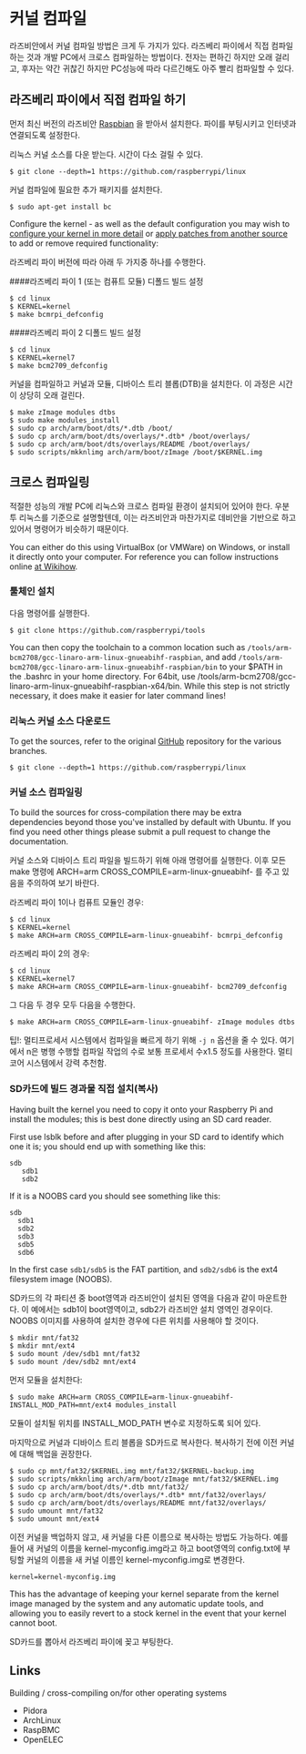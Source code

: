 # 커널 컴파일

라즈비안에서 커널 컴파일 방법은 크게 두 가지가 있다. 라즈베리 파이에서 직접 컴파일 하는 것과 개발 PC에서 크로스 컴파일하는 방법이다. 전자는 편하긴 하지만 오래 걸리고, 후자는 약간 귀찮긴 하지만 PC성능에 따라 다르긴해도 아주 빨리 컴파일할 수 있다.

## 라즈베리 파이에서 직접 컴파일 하기

먼저 최신 버전의 라즈비안 [Raspbian](http://www.raspberrypi.org/downloads) 을 받아서 설치한다. 파이를 부팅시키고 인터넷과 연결되도록 설정한다.

리눅스 커널 소스를 다운 받는다. 시간이 다소 걸릴 수 있다.

```
$ git clone --depth=1 https://github.com/raspberrypi/linux
```

커널 컴파일에 필요한 추가 패키지를 설치한다.

```
$ sudo apt-get install bc
```

Configure the kernel - as well as the default configuration you may wish to [configure your kernel in more detail](configuring.md) or [apply patches from another source](patching.md) to add or remove required functionality:

라즈베리 파이 버전에 따라 아래 두 가지중 하나를 수행한다.

####라즈베리 파이 1 (또는 컴퓨트 모듈) 디폴드 빌드 설정

```
$ cd linux
$ KERNEL=kernel
$ make bcmrpi_defconfig
```

####라즈베리 파이 2 디폴드 빌드 설정
```
$ cd linux
$ KERNEL=kernel7
$ make bcm2709_defconfig
```

커널을 컴파일하고 커널과 모듈, 디바이스 트리 블롭(DTB)을 설치한다. 이 과정은 시간이 상당히 오래 걸린다. 

```
$ make zImage modules dtbs
$ sudo make modules_install
$ sudo cp arch/arm/boot/dts/*.dtb /boot/
$ sudo cp arch/arm/boot/dts/overlays/*.dtb* /boot/overlays/
$ sudo cp arch/arm/boot/dts/overlays/README /boot/overlays/
$ sudo scripts/mkknlimg arch/arm/boot/zImage /boot/$KERNEL.img
```

## 크로스 컴파일링

적절한 성능의 개발 PC에 리눅스와 크로스 컴파일 환경이 설치되어 있어야 한다. 우분투 리눅스를 기준으로 설명할텐데, 이는 라즈비안과 마찬가지로 데비안을 기반으로 하고 있어서 명령어가 비슷하기 때문이다.

You can either do this using VirtualBox (or VMWare) on Windows, or install it directly onto your computer. For reference you can follow instructions online [at Wikihow](http://www.wikihow.com/Install-Ubuntu-on-VirtualBox).

### 툴체인 설치

다음 명령어를 실행한다.

```
$ git clone https://github.com/raspberrypi/tools
```

You can then copy the toolchain to a common location such as `/tools/arm-bcm2708/gcc-linaro-arm-linux-gnueabihf-raspbian`, and add `/tools/arm-bcm2708/gcc-linaro-arm-linux-gnueabihf-raspbian/bin` to your $PATH in the .bashrc in your home directory.
For 64bit, use /tools/arm-bcm2708/gcc-linaro-arm-linux-gnueabihf-raspbian-x64/bin.
While this step is not strictly necessary, it does make it easier for later command lines!

### 리눅스 커널 소스 다운로드

To get the sources, refer to the original [GitHub](https://github.com/raspberrypi/linux) repository for the various branches.
```
$ git clone --depth=1 https://github.com/raspberrypi/linux
```

### 커널 소스 컴파일링

To build the sources for cross-compilation there may be extra dependencies beyond those you've installed by default with Ubuntu. If you find you need other things please submit a pull request to change the documentation.

커널 소스와 디바이스 트리 파일을 빌드하기 위해 아래 명령어를 실행한다. 이후 모든 make 명령에 ARCH=arm CROSS_COMPILE=arm-linux-gnueabihf- 를 주고 있음을 주의하여 보기 바란다.

라즈베리 파이 1이나 컴퓨트 모듈인 경우:
```
$ cd linux
$ KERNEL=kernel
$ make ARCH=arm CROSS_COMPILE=arm-linux-gnueabihf- bcmrpi_defconfig
```
라즈베리 파이 2의 경우:
```
$ cd linux
$ KERNEL=kernel7
$ make ARCH=arm CROSS_COMPILE=arm-linux-gnueabihf- bcm2709_defconfig
```
그 다음 두 경우 모두 다음을 수행한다.
```
$ make ARCH=arm CROSS_COMPILE=arm-linux-gnueabihf- zImage modules dtbs
```

팁!: 멀티프로세서 시스템에서 컴파일을 빠르게 하기 위해 ```-j n``` 옵션을 줄 수 있다. 여기에서 n은 병행 수행할 컴파일 작업의 수로 보통 프로세서 수x1.5 정도를 사용한다. 멀티코어 시스템에서 강력 추천함.

### SD카드에 빌드 경과물 직접 설치(복사)

Having built the kernel you need to copy it onto your Raspberry Pi and install the modules; this is best done directly using an SD card reader.

First use lsblk before and after plugging in your SD card to identify which one it is; you should end up with something like this:

```
sdb
   sdb1
   sdb2
```

If it is a NOOBS card you should see something like this:

```
sdb
  sdb1
  sdb2
  sdb3
  sdb5
  sdb6
```

In the first case `sdb1/sdb5` is the FAT partition, and `sdb2/sdb6` is the ext4 filesystem image (NOOBS).

SD카드의 각 파티션 중 boot영역과 라즈비안이 설치된 영역을 다음과 같이 마운트한다. 이 예에서는 sdb1이 boot영역이고, sdb2가 라즈비안 설치 영역인 경우이다. NOOBS 이미지를 사용하여 설치한 경우에 다른 위치를 사용해야 할 것이다.

```
$ mkdir mnt/fat32
$ mkdir mnt/ext4
$ sudo mount /dev/sdb1 mnt/fat32
$ sudo mount /dev/sdb2 mnt/ext4
```

먼저 모듈을 설치한다:

```
$ sudo make ARCH=arm CROSS_COMPILE=arm-linux-gnueabihf- INSTALL_MOD_PATH=mnt/ext4 modules_install
```
모듈이 설치될 위치를 INSTALL_MOD_PATH 변수로 지정하도록 되어 있다.

마지막으로 커널과 디바이스 트리 블롭을 SD카드로 복사한다. 복사하기 전에 이전 커널에 대해 백업을 권장한다.

```
$ sudo cp mnt/fat32/$KERNEL.img mnt/fat32/$KERNEL-backup.img
$ sudo scripts/mkknlimg arch/arm/boot/zImage mnt/fat32/$KERNEL.img
$ sudo cp arch/arm/boot/dts/*.dtb mnt/fat32/
$ sudo cp arch/arm/boot/dts/overlays/*.dtb* mnt/fat32/overlays/
$ sudo cp arch/arm/boot/dts/overlays/README mnt/fat32/overlays/
$ sudo umount mnt/fat32
$ sudo umount mnt/ext4
```

이전 커널을 백업하지 않고, 새 커널을 다른 이름으로 복사하는 방법도 가능하다. 예를 들어 새 커널의 이름을 kernel-myconfig.img라고 하고 boot영역의 config.txt에 부팅할 커널의 이름을 새 커널 이름인 kernel-myconfig.img로 변경한다.

```
kernel=kernel-myconfig.img
```

This has the advantage of keeping your kernel separate from the kernel image managed by the system and any automatic update tools, and allowing you to easily revert to a stock kernel in the event that your kernel cannot boot.

SD카드를 뽑아서 라즈베리 파이에 꽂고 부팅한다.

## Links

Building / cross-compiling on/for other operating systems

- Pidora
- ArchLinux
- RaspBMC
- OpenELEC
